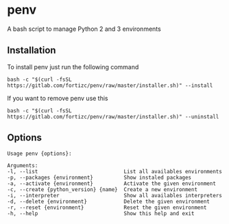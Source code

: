 # penv
A bash script to manage Python 2 and 3 environments

## Installation
To install penv just run the following command
```
bash -c "$(curl -fsSL https://gitlab.com/fortizc/penv/raw/master/installer.sh)" --install
```
If you want to remove penv use this
```
bash -c "$(curl -fsSL https://gitlab.com/fortizc/penv/raw/master/installer.sh)" --uninstall
```

## Options
```
Usage penv {options}:

Arguments:
-l, --list                            List all availables environments
-p, --packages {environment}          Show instaled packages
-a, --activate {environment}          Activate the given environment
-c, --create {python_version} {name}  Create a new environment
-i, --interpreter                     Show all availables interpreters
-d, --delete {environment}            Delete the given environment
-r, --reset {environment}             Reset the given environment
-h, --help                            Show this help and exit
```
